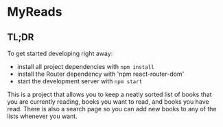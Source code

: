 # MyReads

## TL;DR

To get started developing right away:

* install all project dependencies with `npm install`
* install the Router dependency with 'npm react-router-dom'
* start the development server with `npm start`

This is a project that allows you to keep a neatly sorted list of books that you are currently reading, books you want to read, and books you have read. There is also a search page so you can add new books to any of the lists whenever you want. 
